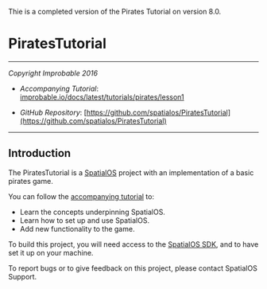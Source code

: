Thie is a completed version of the Pirates Tutorial on version 8.0.

# PiratesTutorial
---

*Copyright Improbable 2016*

- *Accompanying Tutorial*: [improbable.io/docs/latest/tutorials/pirates/lesson1](https://improbable.io/docs/latest/tutorials/pirates/lesson1)

- *GitHub Repository*: [https://github.com/spatialos/PiratesTutorial](https://github.com/spatialos/PiratesTutorial)

---

## Introduction

The PiratesTutorial is a [SpatialOS](https://improbable.io/) project with an implementation of a basic pirates game.

You can follow the [accompanying tutorial](https://improbable.io/docs/latest/tutorials/pirates/lesson1) to:
* Learn the concepts underpinning SpatialOS.
* Learn how to set up and use SpatialOS.
* Add new functionality to the game.

To build this project, you will need access to the [SpatialOS SDK](https://spatial.improbable.io/setup), and to have set it up on your machine.

To report bugs or to give feedback on this project, please contact SpatialOS Support.
